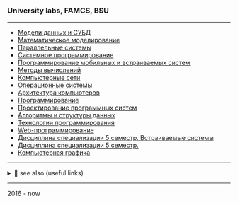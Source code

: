 ### University labs, FAMCS, BSU
-------

* [Модели данных и СУБД](https://github.com/isysoi3/Database)
* [Математическое моделирование](https://github.com/isysoi3/MathMod)
* [Параллельные системы](https://github.com/isysoi3/Parallel-computing)
* [Системное программирование](https://github.com/isysoi3/System-programming)
* [Программирование мобильных и встраиваемых систем](https://github.com/isysoi3/PMVS)
* [Методы вычислений](https://github.com/isysoi3/MV)
* [Компьютерные сети](https://github.com/isysoi3/Networking)
* [Операционные системы](https://github.com/isysoi3/Operating-systems)
* [Архитектура компьютеров](https://github.com/isysoi3/Architecture-of-computer)
* [Программирование](https://github.com/isysoi3/Programming)
* [Проектирование программных систем](https://github.com/isysoi3/PrPs)
* [Алгоритмы и структуры данных](https://github.com/isysoi3/Algorithms)
* [Технологии программирования](https://github.com/isysoi3/TP)
* [Web-программирование](https://github.com/isysoi3/Web)
* [Дисциплина специализации 5 семестр. Встраиваемые системы](https://github.com/isysoi3/Embedded-Systems)
* [Дисциплина специализации 5 семестр.](https://github.com/isysoi3/ASP.NET)
* [Компьютерная графика](https://github.com/isysoi3/Computer-graphics)

------

<details>
<summary>🔗 see also (useful links)</summary>

- [@**bsu-docs**](https://github.com/bsu-docs) - _lectures and exam answers_
- [@**bsutex**/bsustyle](https://github.com/bsutex/bsustyle) - _`TeX` styles for bsu publishing_
- [@**reuptake**/famcs](http://reuptake.github.io/permalink/famcs/) - _info about studying (books, notes and etc.)_
- [@**UladBohdan**/uni-code](https://github.com/UladBohdan/uni-code) - _labs_
- [@**jakwuh**/bsu](https://github.com/jakwuh/bsu) - _labs_
- [@**kventinel**/BSU](https://github.com/kventinel/BSU) - _labs_
- [@**Zmiecer**/BSU](https://github.com/Zmiecer/BSU) - _labs_
- [@**mantergo**/BSU](https://github.com/mantergo/BSU) - _labs_
- [@**daksenik**/FAMCS](https://github.com/daksenik/FAMCS) - _labs_
- [@**TDiva**/FAN](https://github.com/TDiva/FAN) - _functional analysis homeworks_
- [@**Drapegnik**/bsu](https://github.com/Drapegnik/bsu) - _labs_
- [some helping material](http://bit.ly/bsu_help)

</details>

------
2016 - now

